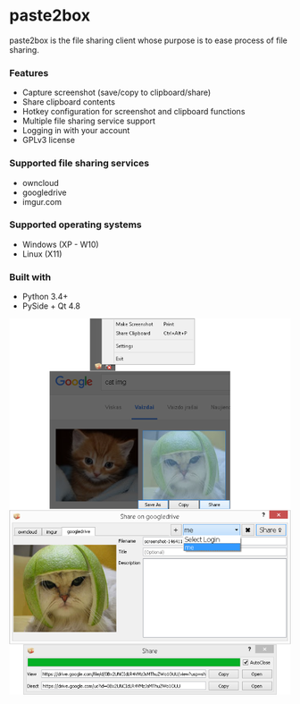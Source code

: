 paste2box
=========

paste2box is the file sharing client whose purpose is to ease process of file sharing.

### Features

* Capture screenshot (save/copy to clipboard/share)
* Share clipboard contents
* Hotkey configuration for screenshot and clipboard functions
* Multiple file sharing service support
* Logging in with your account
* GPLv3 license

### Supported file sharing services

* owncloud
* googledrive
* imgur.com

### Supported operating systems

* Windows (XP - W10)
* Linux (X11)

### Built with

* Python 3.4+
* PySide + Qt 4.8

![Screenshot](https://raw.githubusercontent.com/rokups/paste2box/master/screenshot.png)
